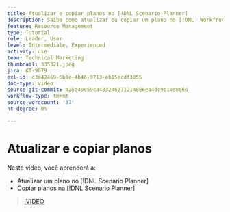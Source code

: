 ```yaml
---
title: Atualizar e copiar planos no [!DNL Scenario Planner]
description: Saiba como atualizar ou copiar um plano no [!DNL  Workfront] [!DNL Scenario Planner].
feature: Resource Management
type: Tutorial
role: Leader, User
level: Intermediate, Experienced
activity: use
team: Technical Marketing
thumbnail: 335321.jpeg
jira: KT-9079
exl-id: c3a42469-6b0e-4b46-9713-eb15ecdf3055
doc-type: video
source-git-commit: a25a49e59ca483246271214886ea4dc9c10e8d66
workflow-type: tm+mt
source-wordcount: '37'
ht-degree: 0%

---
```


# Atualizar e copiar planos

Neste vídeo, você aprenderá a:

* Atualizar um plano no [!DNL Scenario Planner]
* Copiar planos na [!DNL Scenario Planner]

>[!VIDEO](https://video.tv.adobe.com/v/335321/?quality=12&learn=on)
